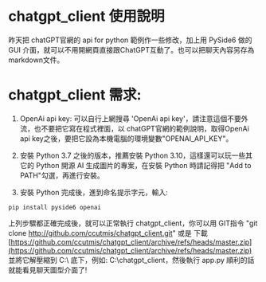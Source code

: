 # chatgpt_client 使用說明

昨天把 chatGPT官網的 api for python 範例作一些修改，加上用 PySide6 做的 GUI 介面，就可以不用開網頁直接跟ChatGPT互動了。也可以把聊天內容另存為markdown文件。

# chatgpt_client 需求:
1. OpenAi api key: 可以自行上網搜尋 'OpenAi api key'，請注意這個不要外流，也不要把它寫在程式裡面，以 chatGPT官網的範例說明，取得OpenAi api key之後，要把它設為本機電腦的環境變數"OPENAI_API_KEY"。

2. 安裝 Python 3.7 之後的版本，推薦安裝 Python 3.10，這樣還可以玩一些其它的 Python 開源 AI 生成圖片的專案，在安裝 Python 時請記得把 "Add to PATH"勾選，再進行安裝。

3. 安裝 Python 完成後，進到命名提示字元，輸入:
```
pip install pyside6 openai
```
上列步驟都正確完成後，就可以正常執行 chatgpt_client，你可以用 GIT指令 "git clone http://github.com/ccutmis/chatgpt_client.git" 或是 下載 [https://github.com/ccutmis/chatgpt_client/archive/refs/heads/master.zip](https://github.com/ccutmis/chatgpt_client/archive/refs/heads/master.zip) 並將它解壓縮到 C:\ 底下，例如: C:\chatgpt_client，然後執行 app.py 順利的話就能看見聊天圖型介面了!